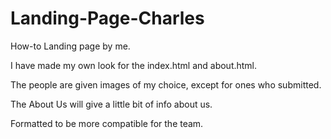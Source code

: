 # Landing-Page-Charles
How-to Landing page by me.

I have made my own look for the index.html and about.html.

The people are given images of my choice, except for ones who submitted.

The About Us will give a little bit of info about us.

Formatted to be more compatible for the team.